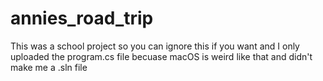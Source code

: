 # annies_road_trip
This was a school project so you can ignore this if you want and I only uploaded the program.cs file becuase macOS is weird like that and didn't make me a .sln file
